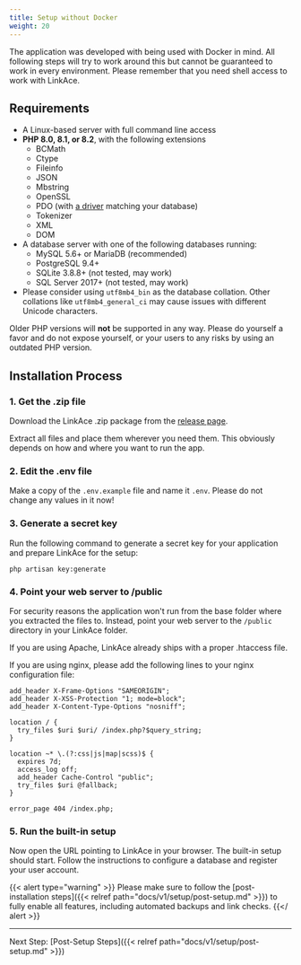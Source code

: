 ```yaml
---
title: Setup without Docker
weight: 20
---
```


The application was developed with being used with Docker in mind. All following steps will try to work around this but cannot be guaranteed to work in every environment. Please remember that you need shell access to work with LinkAce.

## Requirements

* A Linux-based server with full command line access
* **PHP 8.0, 8.1, or 8.2**, with the following extensions
    * BCMath
    * Ctype
    * Fileinfo
    * JSON
    * Mbstring
    * OpenSSL
    * PDO (with [a driver](https://www.php.net/manual/en/pdo.drivers.php) matching your database)
    * Tokenizer
    * XML
    * DOM
* A database server with one of the following databases running:
    * MySQL 5.6+ or MariaDB (recommended)
    * PostgreSQL 9.4+
    * SQLite 3.8.8+ (not tested, may work)
    * SQL Server 2017+ (not tested, may work)
* Please consider using `utf8mb4_bin` as the database collation. Other collations like `utf8mb4_general_ci` may cause issues with different Unicode characters.

Older PHP versions will **not** be supported in any way. Please do yourself a favor and do not expose yourself, or your users to any risks by using an outdated PHP version.


## Installation Process

### 1. Get the .zip file

Download the LinkAce .zip package from the [release page](https://github.com/Kovah/LinkAce/releases/latest).

Extract all files and place them wherever you need them. This obviously depends on how and where you want to run the
app.

### 2. Edit the .env file

Make a copy of the `.env.example` file and name it `.env`. Please do not change any values in it now!

### 3. Generate a secret key

Run the following command to generate a secret key for your application and prepare LinkAce for the setup:

```
php artisan key:generate
```

### 4. Point your web server to /public

For security reasons the application won't run from the base folder where you extracted the files to. Instead, point your web server to the `/public` directory in your LinkAce folder.

If you are using Apache, LinkAce already ships with a proper .htaccess file.

If you are using nginx, please add the following lines to your nginx configuration file:

```
add_header X-Frame-Options "SAMEORIGIN";
add_header X-XSS-Protection "1; mode=block";
add_header X-Content-Type-Options "nosniff";

location / {
  try_files $uri $uri/ /index.php?$query_string;
}

location ~* \.(?:css|js|map|scss)$ {
  expires 7d;
  access_log off;
  add_header Cache-Control "public";
  try_files $uri @fallback;
}

error_page 404 /index.php;
```

### 5. Run the built-in setup

Now open the URL pointing to LinkAce in your browser. The built-in setup should start. Follow the instructions to configure a database and register your user account.

{{< alert type="warning" >}}
Please make sure to follow the [post-installation steps]({{< relref path="docs/v1/setup/post-setup.md" >}}) to fully enable all features, including automated backups and link checks.
{{</ alert >}}

---

Next Step: [Post-Setup Steps]({{< relref path="docs/v1/setup/post-setup.md" >}})
